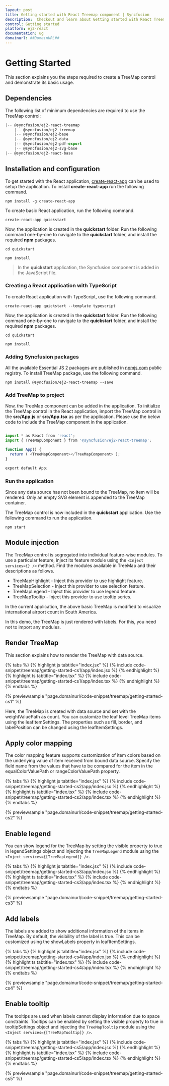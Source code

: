 ```yaml
---
layout: post
title: Getting started with React Treemap component | Syncfusion
description:  Checkout and learn about Getting started with React Treemap component of Syncfusion Essential JS 2 and more details.
control: Getting started 
platform: ej2-react
documentation: ug
domainurl: ##DomainURL##
---
```


# Getting Started

This section explains you the steps required to create a TreeMap control and demonstrate its basic usage.

## Dependencies

The following list of minimum dependencies are required to use the TreeMap control:

```ts
|-- @syncfusion/ej2-react-treemap
    |-- @syncfusion/ej2-treemap
    |-- @syncfusion/ej2-base
    |-- @syncfusion/ej2-data
    |-- @syncfusion/ej2-pdf-export
    |-- @syncfusion/ej2-svg-base
|-- @syncfusion/ej2-react-base
```

## Installation and configuration

To get started with the React application, [create-react-app](https://github.com/facebookincubator/create-react-app) can be used to setup the application. To install **create-react-app** run the following command.

<div class='jsx'>

```
npm install -g create-react-app
```

</div>

To create basic React application, run the following command.

<div class='jsx'>

```
create-react-app quickstart
```

</div>

Now, the application is created in the **quickstart** folder. Run the following command one-by-one to navigate to the **quickstart** folder, and install the required **npm**  packages.

```
cd quickstart

npm install
```

> In the **quickstart** application, the Syncfusion component is added in the JavaScript file.

### Creating a React application with TypeScript

To create React application with TypeScript, use the following command.

<div class='jsx'>

```
create-react-app quickstart --template typescript
```

</div>

Now, the application is created in the **quickstart** folder. Run the following command one-by-one to navigate to the **quickstart** folder, and install the required **npm** packages.

```
cd quickstart

npm install
```

### Adding Syncfusion packages

All the available Essential JS 2 packages are published in [npmjs.com](https://www.npmjs.com/~syncfusionorg) public registry. To install TreeMap package, use the following command.

```
npm install @syncfusion/ej2-react-treemap --save
```

### Add TreeMap to project

Now, the TreeMap component can be added in the application. To initialize the TreeMap control in the React application, import the TreeMap control in the **src/App.js**
or **src/App.tsx** as per the application. Please use the below code to include the TreeMap component in the application.

```ts

import * as React from 'react';
import { TreeMapComponent } from '@syncfusion/ej2-react-treemap';

function App() {
  return ( <TreeMapComponent></TreeMapComponent> );
}

export default App;

```

### Run the application

Since any data source has not been bound to the TreeMap, no item will be rendered. Only an empty SVG element is appended to the TreeMap container.

The TreeMap control is now included in the **quickstart** application. Use the following command to run the application.

```
npm start
```

## Module injection

The TreeMap control is segregated into individual feature-wise modules. To use a particular feature, inject its feature module using the `<Inject services={} />` method. Find the modules available in TreeMap and their descriptions as follows.

* TreeMapHighlight - Inject this provider to use highlight feature.
* TreeMapSelection - Inject this provider to use selection feature.
* TreeMapLegend - Inject this provider to use legend feature.
* TreeMapTooltip - Inject this provider to use tooltip series.

In the current application, the above basic TreeMap is modified to visualize international airport count in South America.

In this demo, the TreeMap is just rendered with labels. For this, you need not to import any modules.

## Render TreeMap

This section explains how to render the TreeMap with data source.

{% tabs %}
{% highlight js tabtitle="index.jsx" %}
{% include code-snippet/treemap/getting-started-cs1/app/index.jsx %}
{% endhighlight %}
{% highlight ts tabtitle="index.tsx" %}
{% include code-snippet/treemap/getting-started-cs1/app/index.tsx %}
{% endhighlight %}
{% endtabs %}

 {% previewsample "page.domainurl/code-snippet/treemap/getting-started-cs1" %}

Here, the TreeMap is created with data source and set with the weightValuePath as count. You can customize the leaf level TreeMap items using the leafItemSettings. The properties such as fill, border, and labelPosition can be changed using the leafItemSettings.

## Apply color mapping

The color mapping feature supports customization of item colors based on the underlying value of item received from bound data source. Specify the field name from the values that have to be compared for the item in the equalColorValuePath or rangeColorValuePath property.

{% tabs %}
{% highlight js tabtitle="index.jsx" %}
{% include code-snippet/treemap/getting-started-cs2/app/index.jsx %}
{% endhighlight %}
{% highlight ts tabtitle="index.tsx" %}
{% include code-snippet/treemap/getting-started-cs2/app/index.tsx %}
{% endhighlight %}
{% endtabs %}

 {% previewsample "page.domainurl/code-snippet/treemap/getting-started-cs2" %}

## Enable legend

You can show legend for the TreeMap by setting the visible property to true in legendSettings object and injecting the `TreeMapLegend` module using the `<Inject services={[TreeMapLegend]} />`.

{% tabs %}
{% highlight js tabtitle="index.jsx" %}
{% include code-snippet/treemap/getting-started-cs3/app/index.jsx %}
{% endhighlight %}
{% highlight ts tabtitle="index.tsx" %}
{% include code-snippet/treemap/getting-started-cs3/app/index.tsx %}
{% endhighlight %}
{% endtabs %}

 {% previewsample "page.domainurl/code-snippet/treemap/getting-started-cs3" %}

## Add labels

The labels are added to show additional information of the items in TreeMap. By default, the visibility of the label is true. This can be customized using the showLabels property in leafItemSettings.

{% tabs %}
{% highlight js tabtitle="index.jsx" %}
{% include code-snippet/treemap/getting-started-cs4/app/index.jsx %}
{% endhighlight %}
{% highlight ts tabtitle="index.tsx" %}
{% include code-snippet/treemap/getting-started-cs4/app/index.tsx %}
{% endhighlight %}
{% endtabs %}

 {% previewsample "page.domainurl/code-snippet/treemap/getting-started-cs4" %}

## Enable tooltip

The tooltips are used when labels cannot display information due to space constraints. Tooltips can be enabled by setting the visible property to true in tooltipSettings object and injecting the `TreeMapTooltip` module using the `<Inject services={[TreeMapTooltip]} />`.

{% tabs %}
{% highlight js tabtitle="index.jsx" %}
{% include code-snippet/treemap/getting-started-cs5/app/index.jsx %}
{% endhighlight %}
{% highlight ts tabtitle="index.tsx" %}
{% include code-snippet/treemap/getting-started-cs5/app/index.tsx %}
{% endhighlight %}
{% endtabs %}

 {% previewsample "page.domainurl/code-snippet/treemap/getting-started-cs5" %}
